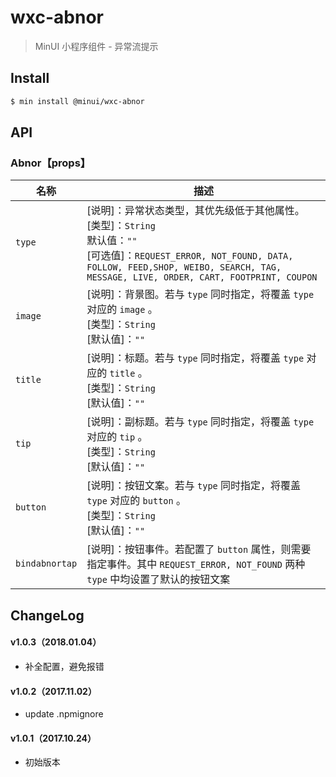 # wxc-abnor

> MinUI 小程序组件 - 异常流提示

## Install

``` bash
$ min install @minui/wxc-abnor
```

## API

### Abnor【props】

| 名称                  | 描述                         |
|----------------------|------------------------------|
|`type`                | [说明]：异常状态类型，其优先级低于其他属性。<br>[类型]：`String`<br>默认值：`""` <br>[可选值]：`REQUEST_ERROR, NOT_FOUND, DATA, FOLLOW, FEED,SHOP, WEIBO, SEARCH, TAG, MESSAGE, LIVE, ORDER, CART, FOOTPRINT, COUPON`|
|`image`               | [说明]：背景图。若与 `type` 同时指定，将覆盖 `type` 对应的 `image` 。<br>[类型]：`String`<br>[默认值]：`""` <br>   |
|`title`               | [说明]：标题。若与 `type` 同时指定，将覆盖 `type` 对应的 `title` 。<br>[类型]：`String`<br>[默认值]：`""` <br>     |
|`tip`                 | [说明]：副标题。若与 `type` 同时指定，将覆盖 `type` 对应的 `tip` 。<br>[类型]：`String`<br>[默认值]：`""` <br>       |
|`button`              | [说明]：按钮文案。若与 `type` 同时指定，将覆盖 `type` 对应的 `button` 。<br>[类型]：`String`<br>[默认值]：`""` <br>  |
|`bindabnortap`        | [说明]：按钮事件。若配置了 `button` 属性，则需要指定事件。其中 `REQUEST_ERROR, NOT_FOUND` 两种 `type` 中均设置了默认的按钮文案 |

##  ChangeLog

#### v1.0.3（2018.01.04）

- 补全配置，避免报错

#### v1.0.2（2017.11.02）

- update .npmignore

#### v1.0.1（2017.10.24）

- 初始版本
